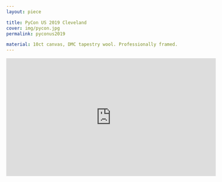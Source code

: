 ```yaml
---
layout: piece

title: PyCon US 2019 Cleveland
cover: img/pycon.jpg
permalink: pyconus2019

material: 10ct canvas, DMC tapestry wool. Professionally framed. 
---
```


<iframe width="560" height="315" src="https://www.youtube.com/embed/Fllch-WwzWM" title="YouTube video player" frameborder="0" allow="accelerometer; autoplay; clipboard-write; encrypted-media; gyroscope; picture-in-picture" allowfullscreen></iframe>

